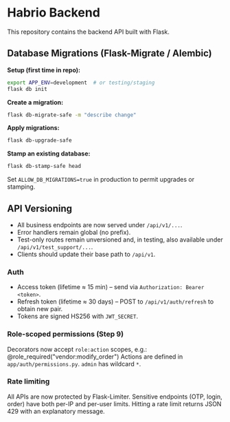 # Habrio Backend

This repository contains the backend API built with Flask.

## Database Migrations (Flask-Migrate / Alembic)

**Setup (first time in repo):**
```bash
export APP_ENV=development  # or testing/staging
flask db init
```

**Create a migration:**
```bash
flask db-migrate-safe -m "describe change"
```

**Apply migrations:**
```bash
flask db-upgrade-safe
```

**Stamp an existing database:**
```bash
flask db-stamp-safe head
```

Set `ALLOW_DB_MIGRATIONS=true` in production to permit upgrades or stamping.


## API Versioning
- All business endpoints are now served under `/api/v1/...`.
- Error handlers remain global (no prefix).
- Test-only routes remain unversioned and, in testing, also available under `/api/v1/test_support/...`.
- Clients should update their base path to `/api/v1`.

### Auth

* Access token (lifetime ≈ 15 min) – send via `Authorization: Bearer <token>`.
* Refresh token (lifetime ≈ 30 days) – POST to `/api/v1/auth/refresh` to obtain new pair.
* Tokens are signed HS256 with `JWT_SECRET`.
### Role-scoped permissions (Step 9)
Decorators now accept `role:action` scopes, e.g.:
  @role_required("vendor:modify_order")
Actions are defined in `app/auth/permissions.py`. `admin` has wildcard `*`.

### Rate limiting
All APIs are now protected by Flask-Limiter.
Sensitive endpoints (OTP, login, order) have both per-IP and per-user limits.
Hitting a rate limit returns JSON 429 with an explanatory message.
